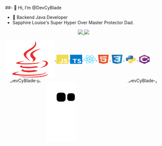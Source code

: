 ##- 👋 Hi, I’m @DevCyBlade
- 👀 Backend Java Developer
- Sapphire Louise's Super Hyper Over Master Protector Dad.



<div align="center">
  <a href="https://github.com/DevCyBlade">
  <img height="165em" src="https://github-readme-stats.vercel.app/api?username=DevCyBlade&show_icons=true&theme=dark&include_all_commits=true&count_private=true"/>
  <img height="165em" src="https://github-readme-stats.vercel.app/api/top-langs/?username=DevCyBlade&layout=compact&langs_count=7&theme=dark"/>
</div>
<div style="display: inline_block"><br>
  <img align="center" alt="DevCyBlade-Java" height="120" width="160" src="https://raw.githubusercontent.com/devicons/devicon/master/icons/java/java-plain.svg">
  <img align="center" alt="DevCyBlade-Js" height="30" width="40" src="https://raw.githubusercontent.com/devicons/devicon/master/icons/javascript/javascript-plain.svg">
  <img align="center" alt="DevCyBlade-Ts" height="30" width="40" src="https://raw.githubusercontent.com/devicons/devicon/master/icons/typescript/typescript-plain.svg">
  <img align="center" alt="DevCyBlade-React" height="30" width="40" src="https://raw.githubusercontent.com/devicons/devicon/master/icons/react/react-original.svg">
  <img align="center" alt="DevCyBlade-HTML" height="30" width="40" src="https://raw.githubusercontent.com/devicons/devicon/master/icons/html5/html5-original.svg">
  <img align="center" alt="DevCyBlade-CSS" height="30" width="40" src="https://raw.githubusercontent.com/devicons/devicon/master/icons/css3/css3-original.svg">
  <img align="center" alt="DevCyBlade-Python" height="30" width="40" src="https://raw.githubusercontent.com/devicons/devicon/master/icons/python/python-original.svg">
  <img align="center" alt="DevCyBlade-Csharp" height="30" width="40" src="https://raw.githubusercontent.com/devicons/devicon/master/icons/csharp/csharp-original.svg">
  <img align="right" alt="DevCyBlade-pic" height="150" style="border-radius:50px;" 
 src="https://marquesfernandes.com/wp-content/uploads/2020/08/maximilian-weisbecker-1td5Iq5IvNc-unsplash.jpg">
  <img align="left" alt="DevCyBlade-pic2" height="150" style="border-radius:50px;" 
 src="https://acropolium.com/img/articles/baas-use-cases/img01.jpg">
       
       
       
</div>
  
  <div>
 
  ![Snake animation](https://github.com/rafaballerini/rafaballerini/blob/output/github-contribution-grid-snake.svg)
 
</div>
 


<!---
DevCyBlade/DevCyBlade is a ✨ special ✨ repository because its `README.md` (this file) appears on your GitHub profile.
You can click the Preview link to take a look at your changes.
--->
